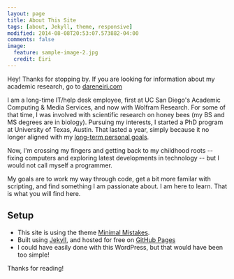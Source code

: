 ```yaml
---
layout: page
title: About This Site
tags: [about, Jekyll, theme, responsive]
modified: 2014-08-08T20:53:07.573882-04:00
comments: false
image:
  feature: sample-image-2.jpg
  credit: Eiri
---
```



Hey! Thanks for stopping by. If you are looking for information about my academic research, go to [dareneiri.com](http://dareneiri.com)

I am a long-time IT/help desk employee, first at UC San Diego's Academic Computing & Media Services, and now with Wolfram Research. For some of that time, I was involved with scientific research on honey bees (my BS and MS degrees are in biology). Pursuing my interests, I started a PhD program at University of Texas, Austin. That  lasted a year, simply because it no longer aligned with my [long-term personal goals](http://dareneiri.com/2014/10/30/why-i-decided-to-leave-academia/). 

Now, I'm crossing my fingers and getting back to my childhood roots -- fixing computers and exploring latest developments in technology -- but I would not call myself a programmer. 

My goals are to work my way through code, get a bit more familar with scripting, and find something I am passionate about. I am here to learn. That is what you will find here. 

 

## Setup

* This site is using the theme [Minimal Mistakes](https://mmistakes.github.io/minimal-mistakes/).
* Built using [Jekyll](http://jekyllrb.com), and hosted for free on [GitHub Pages](https://pages.github.com)
* I could have easily done with this WordPress, but that would have been too simple!


Thanks for reading!